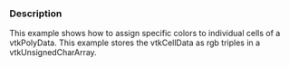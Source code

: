### Description

This example shows how to assign specific colors to individual cells of a vtkPolyData. 
This example stores the vtkCellData as rgb triples in a vtkUnsignedCharArray.
